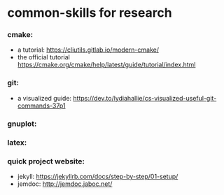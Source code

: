 # common-skills for research

### cmake: 
 * a tutorial: https://cliutils.gitlab.io/modern-cmake/
 * the official tutorial https://cmake.org/cmake/help/latest/guide/tutorial/index.html
 
 
 ### git:
 
 * a visualized guide: https://dev.to/lydiahallie/cs-visualized-useful-git-commands-37p1
 
 ### gnuplot:
 
 
 ### latex:
 
 
 ### quick project website:
 
  * jekyll: https://jekyllrb.com/docs/step-by-step/01-setup/
  * jemdoc: http://jemdoc.jaboc.net/
 
